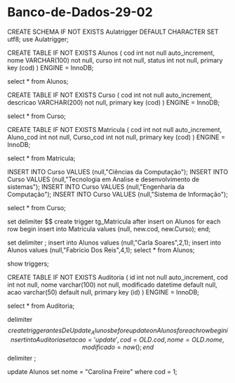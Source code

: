 # Banco-de-Dados-29-02
CREATE SCHEMA IF NOT EXISTS Aulatrigger DEFAULT CHARACTER SET utf8;
use Aulatrigger;

CREATE TABLE IF NOT EXISTS Alunos (
cod int not null auto_increment,
nome VARCHAR(100) not null,
curso int not null,
status int not null,
primary key (cod)
) ENGINE = InnoDB;

select * from Alunos;

CREATE TABLE IF NOT EXISTS Curso (
cod int not null auto_increment,
descricao VARCHAR(200) not null,
primary key (cod)
) ENGINE = InnoDB;

select * from Curso;

CREATE TABLE IF NOT EXISTS Matricula (
cod int not null auto_increment,
Aluno_cod int not null,
Curso_cod int not null,
primary key (cod)
) ENGINE = InnoDB;

select * from Matricula;

 INSERT INTO Curso VALUES (null,"Ciências da Computação");
 INSERT INTO Curso VALUES (null,"Tecnologia em Analise e desenvolvimento de sistemas");
 INSERT INTO Curso VALUES (null,"Engenharia da Computação");
 INSERT INTO Curso VALUES (null,"Sistema de Informação");
 
 select * from Curso;
 
 set delimiter $$
 create trigger tg_Matricula
 after insert on Alunos
 for each row begin
 insert into Matricula values (null, new.cod, new.Curso);
 end;
 
set delimiter ;
insert into Alunos values (null,"Carla Soares",2,1);
insert into Alunos values (null,"Fabricio Dos Reis",4,1);
select * from Alunos;

show triggers;

CREATE TABLE IF NOT EXISTS Auditoria (
id int not null auto_increment,
cod int not null,
nome varchar(100) not null,
modificado datetime default null,
acao varchar(50) default null,
primary key (id)
) ENGINE = InnoDB;

select * from Auditoria;

delimiter $$
create trigger antesDeUpdate_Alunos
before update on Alunos
for each row
begin 
insert into Auditoria
set acao = 'update',
cod = OLD.cod,
nome = OLD.nome,
modificado = now();
end$$
delimiter ; 

update Alunos set nome = "Carolina Freire" where cod = 1;
